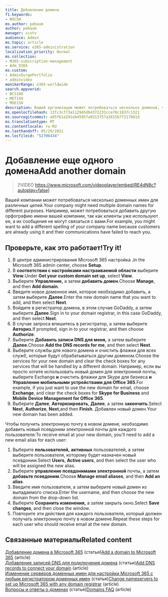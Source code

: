 ```yaml
---
title: Добавление домена
f1.keywords:
- NOCSH
ms.author: pebaum
author: pebaum
manager: scotv
audience: Admin
ms.topic: article
ms.service: o365-administration
localization_priority: Normal
ms.collection:
- M365-subscription-management
- Adm_O365
ms.custom:
- AdminSurgePortfolio
- adminvideo
monikerRange: o365-worldwide
search.appverid:
- BCS160
- MET150
- MOE150
description: Вашей организации может потребоваться несколько доменов, чтобы клиенты могли найти вас. Узнайте, как добавить другой домен в подписку.
ms.openlocfilehash: 13fc3cf73a112945db4372231cce70c1837c1321
ms.sourcegitcommit: a05f61a291eb4595fa9313757a3815b7f217681d
ms.translationtype: MT
ms.contentlocale: ru-RU
ms.lasthandoff: 05/29/2021
ms.locfileid: "52706434"
---
```

# <a name="add-another-domain"></a><span data-ttu-id="6c8ef-104">Добавление еще одного домена</span><span class="sxs-lookup"><span data-stu-id="6c8ef-104">Add another domain</span></span>

> [!VIDEO https://www.microsoft.com/videoplayer/embed/RE4dN8c?autoplay=false]

<span data-ttu-id="6c8ef-105">Вашей компании может потребоваться несколько доменных имен для различных целей.</span><span class="sxs-lookup"><span data-stu-id="6c8ef-105">Your company might need multiple domain names for different purposes.</span></span> <span data-ttu-id="6c8ef-106">Например, может потребоваться добавить другую орфографию имени вашей компании, так как клиенты уже используют ее, а их сообщения не могут связаться с вами.</span><span class="sxs-lookup"><span data-stu-id="6c8ef-106">For example, you might want to add a different spelling of your company name because customers are already using it and their communications have failed to reach you.</span></span>

## <a name="try-it"></a><span data-ttu-id="6c8ef-107">Проверьте, как это работает!</span><span class="sxs-lookup"><span data-stu-id="6c8ef-107">Try it!</span></span>

1. <span data-ttu-id="6c8ef-108">В центре администрирования Microsoft 365 настройка **.**</span><span class="sxs-lookup"><span data-stu-id="6c8ef-108">In the Microsoft 365 admin center, choose **Setup**.</span></span>
1. <span data-ttu-id="6c8ef-109">В **соответствии с настройками настраиваемой области** выберите **View**.</span><span class="sxs-lookup"><span data-stu-id="6c8ef-109">Under **Get your custom domain set up**, select **View**.</span></span>
1. <span data-ttu-id="6c8ef-110">Выберите **Управление,** а затем **добавить домен**.</span><span class="sxs-lookup"><span data-stu-id="6c8ef-110">Choose **Manage**, and then **Add domain**.</span></span>
1. <span data-ttu-id="6c8ef-111">Введите новое доменное имя, которое необходимо добавить, а затем выберите **Далее**.</span><span class="sxs-lookup"><span data-stu-id="6c8ef-111">Enter the new domain name that you want to add, and then select **Next**.</span></span>
1. <span data-ttu-id="6c8ef-112">Войдите в регистратор домена, в этом случае GoDaddy, а затем выберите **Далее**.</span><span class="sxs-lookup"><span data-stu-id="6c8ef-112">Sign in to your domain registrar, in this case GoDaddy, and then select **Next**.</span></span>
1. <span data-ttu-id="6c8ef-113">В случае запроса впишитесь в регистратор, а затем выберите **Авториз.**</span><span class="sxs-lookup"><span data-stu-id="6c8ef-113">If prompted, sign in to your registrar, and then choose **Authorize**.</span></span>
1. <span data-ttu-id="6c8ef-114">Выберите **Добавить записи DNS для меня,** а затем выберите **Далее**.</span><span class="sxs-lookup"><span data-stu-id="6c8ef-114">Choose **Add the DNS records for me**, and then select **Next**.</span></span>
1. <span data-ttu-id="6c8ef-115">Выберите службы для нового домена и очистить флажки для всех служб, которые будут обрабатываться другим доменом.</span><span class="sxs-lookup"><span data-stu-id="6c8ef-115">Choose the services for your new domain and clear the check boxes for any services that will be handled by a different domain.</span></span> <span data-ttu-id="6c8ef-116">Например, если вы просто хотите использовать новый домен для электронной почты, выберите  Exchange **и** очистить флажки для Skype для бизнеса **и Управление мобильными устройствами для Office 365**.</span><span class="sxs-lookup"><span data-stu-id="6c8ef-116">For example, if you just want to use the new domain for email, choose **Exchange**, and clear the check boxes for **Skype for Business** and **Mobile Device Management for Office 365**.</span></span>
1. <span data-ttu-id="6c8ef-117">Выберите **Далее**, **Авторизировать**, **Далее**, а затем **закончить**.</span><span class="sxs-lookup"><span data-stu-id="6c8ef-117">Select **Next**, **Authorize**, **Next**,and then **Finish**.</span></span> <span data-ttu-id="6c8ef-118">Добавлен новый домен.</span><span class="sxs-lookup"><span data-stu-id="6c8ef-118">Your new domain has been added.</span></span>

<span data-ttu-id="6c8ef-119">Чтобы получить электронную почту в новом домене, необходимо добавить новый псевдоним электронной почты для каждого пользователя:</span><span class="sxs-lookup"><span data-stu-id="6c8ef-119">To receive email at your new domain, you'll need to add a new email alias for each user:</span></span>

1. <span data-ttu-id="6c8ef-120">Выберите **пользователей,** **активных** пользователей, а затем выберите пользователя, которому будет назначен новый псевдоним.</span><span class="sxs-lookup"><span data-stu-id="6c8ef-120">Select **Users**, **Active users**, and then select the user who will be assigned the new alias.</span></span>
1. <span data-ttu-id="6c8ef-121">Выберите **управление псевдонимами электронной** почты, а затем **добавьте псевдоним**.</span><span class="sxs-lookup"><span data-stu-id="6c8ef-121">Choose **Manage email aliases**, and then **Add an alias**.</span></span>
1. <span data-ttu-id="6c8ef-122">Введите имя пользователя, а затем выберите новый домен из выпадаемого списка.</span><span class="sxs-lookup"><span data-stu-id="6c8ef-122">Enter the username, and then choose the new domain from the drop-down list.</span></span>
1. <span data-ttu-id="6c8ef-123">Выберите **Сохранить изменения,** а затем закрыть окно.</span><span class="sxs-lookup"><span data-stu-id="6c8ef-123">Select **Save changes**, and then close the window.</span></span>
1. <span data-ttu-id="6c8ef-124">Повторите эти действия для каждого пользователя, который должен получать электронную почту в новом домене.</span><span class="sxs-lookup"><span data-stu-id="6c8ef-124">Repeat these steps for each user who should receive email at the new domain.</span></span>

## <a name="related-content"></a><span data-ttu-id="6c8ef-125">Связанные материалы</span><span class="sxs-lookup"><span data-stu-id="6c8ef-125">Related content</span></span>

<span data-ttu-id="6c8ef-126">[Добавление домена в Microsoft 365](../admin/setup/add-domain.md) (статья)</span><span class="sxs-lookup"><span data-stu-id="6c8ef-126">[Add a domain to Microsoft 365](../admin/setup/add-domain.md) (article)</span></span>\
<span data-ttu-id="6c8ef-127">[Добавление записей DNS для подключения домена](../admin/get-help-with-domains/create-dns-records-at-any-dns-hosting-provider.md) (статьи)</span><span class="sxs-lookup"><span data-stu-id="6c8ef-127">[Add DNS records to connect your domain](../admin/get-help-with-domains/create-dns-records-at-any-dns-hosting-provider.md) (article)</span></span>\
<span data-ttu-id="6c8ef-128">[Изменение серверов доменных имен для настройки Microsoft 365 с любым регистратором доменных имен](../admin/get-help-with-domains/change-nameservers-at-any-domain-registrar.md) (статья)</span><span class="sxs-lookup"><span data-stu-id="6c8ef-128">[Change nameservers to set up Microsoft 365 with any domain registrar](../admin/get-help-with-domains/change-nameservers-at-any-domain-registrar.md) (article)</span></span>\
<span data-ttu-id="6c8ef-129">[Вопросы и ответы о доменах](../admin/setup/domains-faq.yml) (статья)</span><span class="sxs-lookup"><span data-stu-id="6c8ef-129">[Domains FAQ](../admin/setup/domains-faq.yml) (article)</span></span>